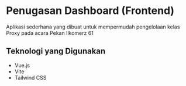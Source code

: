 # Penugasan Dashboard (Frontend)
Aplikasi sederhana yang dibuat untuk mempermudah pengelolaan kelas Proxy pada acara Pekan Ilkomerz 61

## Teknologi yang Digunakan
- Vue.js
- Vite
- Tailwind CSS
